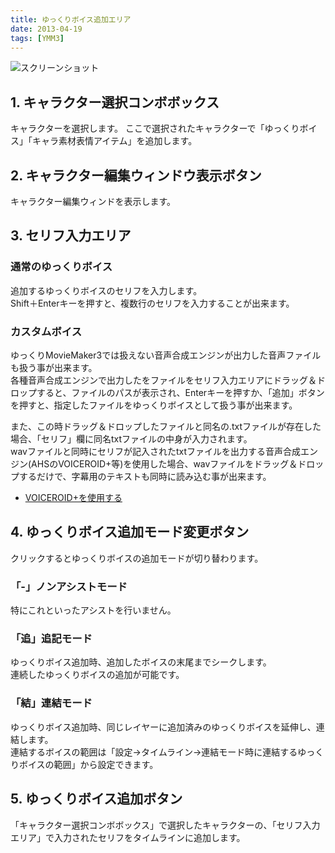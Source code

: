 ```yaml
---
title: ゆっくりボイス追加エリア
date: 2013-04-19
tags: [YMM3]
---
```

![スクリーンショット](h2013419141433260-1.jpg)
## 1. キャラクター選択コンボボックス
キャラクターを選択します。 ここで選択されたキャラクターで「ゆっくりボイス」「キャラ素材表情アイテム」を追加します。

## 2. キャラクター編集ウィンドウ表示ボタン
キャラクター編集ウィンドを表示します。

## 3. セリフ入力エリア
### 通常のゆっくりボイス
追加するゆっくりボイスのセリフを入力します。  
Shift＋Enterキーを押すと、複数行のセリフを入力することが出来ます。

### カスタムボイス
ゆっくりMovieMaker3では扱えない音声合成エンジンが出力した音声ファイルも扱う事が出来ます。  
各種音声合成エンジンで出力したをファイルをセリフ入力エリアにドラッグ＆ドロップすると、ファイルのパスが表示され、Enterキーを押すか、「追加」ボタンを押すと、指定したファイルをゆっくりボイスとして扱う事が出来ます。

また、この時ドラッグ＆ドロップしたファイルと同名の.txtファイルが存在した場合、「セリフ」欄に同名txtファイルの中身が入力されます。  
wavファイルと同時にセリフが記入されたtxtファイルを出力する音声合成エンジン(AHSのVOICEROID+等)を使用した場合、wavファイルをドラッグ＆ドロップするだけで、字幕用のテキストも同時に読み込む事が出来ます。  
- [VOICEROID+を使用する](../../tips/yukkuri/h201342223491450.md)

## 4. ゆっくりボイス追加モード変更ボタン
クリックするとゆっくりボイスの追加モードが切り替わります。

### 「-」ノンアシストモード
特にこれといったアシストを行いません。

### 「追」追記モード
ゆっくりボイス追加時、追加したボイスの末尾までシークします。  
連続したゆっくりボイスの追加が可能です。

### 「結」連結モード
ゆっくりボイス追加時、同じレイヤーに追加済みのゆっくりボイスを延伸し、連結します。  
連結するボイスの範囲は「設定→タイムライン→連結モード時に連結するゆっくりボイスの範囲」から設定できます。

## 5. ゆっくりボイス追加ボタン
「キャラクター選択コンボボックス」で選択したキャラクターの、「セリフ入力エリア」で入力されたセリフをタイムラインに追加します。